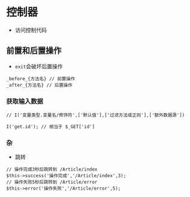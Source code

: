 # 控制器

* 访问控制代码

## 前置和后置操作

* `exit`会破坏后置操作

```
_before_{方法名} // 前置操作
_after_{方法名} // 后置操作
```

### 获取输入数据

```
// I('变量类型.变量名/修饰符',['默认值'],['过滤方法或正则'],['额外数据源'])

I('get.id'); // 相当于 $_GET['id']
```



### 杂

* 跳转

```
// 操作完成3秒后跳转到 /Article/index
$this->success('操作完成','/Article/index',3);
// 操作失败5秒后跳转到 /Article/error
$this->error('操作失败','/Article/error',5);
```


